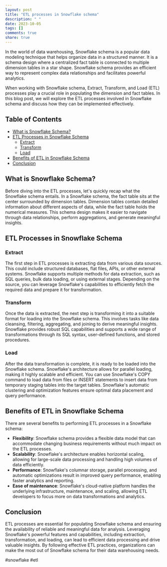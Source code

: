 ```yaml
---
layout: post
title: "ETL processes in Snowflake schema"
description: " "
date: 2023-10-05
tags: []
comments: true
share: true
---
```


In the world of data warehousing, Snowflake schema is a popular data modeling technique that helps organize data in a structured manner. It is a schema design where a centralized fact table is connected to multiple dimension tables in a star shape. Snowflake schema provides an efficient way to represent complex data relationships and facilitates powerful analytics.

When working with Snowflake schema, Extract, Transform, and Load (ETL) processes play a crucial role in populating the dimension and fact tables. In this blog post, we will explore the ETL processes involved in Snowflake schema and discuss how they can be implemented effectively.

## Table of Contents
- [What is Snowflake Schema?](#what-is-snowflake-schema)
- [ETL Processes in Snowflake Schema](#etl-processes-in-snowflake-schema)
  - [Extract](#extract)
  - [Transform](#transform)
  - [Load](#load)
- [Benefits of ETL in Snowflake Schema](#benefits-of-etl-in-snowflake-schema)
- [Conclusion](#conclusion)

## What is Snowflake Schema?
Before diving into the ETL processes, let's quickly recap what the Snowflake schema entails. In a Snowflake schema, the fact table sits at the center surrounded by dimension tables. Dimension tables contain detailed information about different aspects of data, while the fact table holds the numerical measures. This schema design makes it easier to navigate through data relationships, perform aggregations, and generate meaningful insights.

## ETL Processes in Snowflake Schema

### Extract
The first step in ETL processes is extracting data from various data sources. This could include structured databases, flat files, APIs, or other external systems. Snowflake supports multiple methods for data extraction, such as SQL queries, bulk data loading, or using external stages. Depending on the source, you can leverage Snowflake's capabilities to efficiently fetch the required data and prepare it for transformation.

### Transform
Once the data is extracted, the next step is transforming it into a suitable format for loading into the Snowflake schema. This involves tasks like data cleansing, filtering, aggregating, and joining to derive meaningful insights. Snowflake provides robust SQL capabilities and supports a wide range of transformations through its SQL syntax, user-defined functions, and stored procedures.

### Load
After the data transformation is complete, it is ready to be loaded into the Snowflake schema. Snowflake's architecture allows for parallel loading, making it highly scalable and efficient. You can use Snowflake's COPY command to load data from files or INSERT statements to insert data from temporary staging tables into the target tables. Snowflake's automatic clustering and optimization features ensure optimal data placement and query performance.

## Benefits of ETL in Snowflake Schema
There are several benefits to performing ETL processes in a Snowflake schema:

- **Flexibility**: Snowflake schema provides a flexible data model that can accommodate changing business requirements without much impact on the ETL processes.
- **Scalability**: Snowflake's architecture enables horizontal scaling, allowing for large-scale data processing and handling high volumes of data efficiently.
- **Performance**: Snowflake's columnar storage, parallel processing, and automatic optimizations result in improved query performance, enabling faster analytics and reporting.
- **Ease of maintenance**: Snowflake's cloud-native platform handles the underlying infrastructure, maintenance, and scaling, allowing ETL developers to focus more on data transformations and analytics.

## Conclusion
ETL processes are essential for populating Snowflake schema and ensuring the availability of reliable and meaningful data for analysis. Leveraging Snowflake's powerful features and capabilities, including extraction, transformation, and loading, can lead to efficient data processing and drive valuable insights. By following effective ETL practices, organizations can make the most out of Snowflake schema for their data warehousing needs.

#snowflake #etl